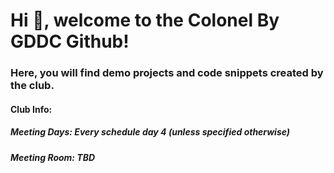 <h1> Hi 👋,  welcome to the Colonel By GDDC Github! </h1>

<h3> Here, you will find demo projects and code snippets created by the club. </h3>

<h4> Club Info: </h4>
<h5>Meeting Days: Every schedule day 4 (unless specified otherwise)</h5>
<h5>Meeting Room: TBD<h5>


<!--
**ColonelByGDDC/ColonelByGDDC** is a ✨ _special_ ✨ repository because its `README.md` (this file) appears on your GitHub profile.

Here are some ideas to get you started:

- 🔭 I’m currently working on ...
- 🌱 I’m currently learning ...
- 👯 I’m looking to collaborate on ...
- 🤔 I’m looking for help with ...
- 💬 Ask me about ...
- 📫 How to reach me: ...
- 😄 Pronouns: ...
- ⚡ Fun fact: ...
-->
